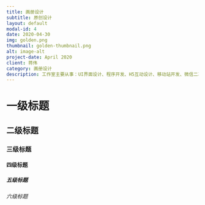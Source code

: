 ```yaml
---
title: 画册设计
subtitle: 原创设计
layout: default
modal-id: 4
date: 2020-04-30
img: golden.png
thumbnail: golden-thumbnail.png
alt: image-alt
project-date: April 2020
client: 蒋伟
category: 画册设计
description: 工作室主要从事：UI界面设计、程序开发、H5互动设计、移动站开发、微信二次开发、电商开发、小程序开发、域名注册、网站维护等服务;为客户量身定做个性化网站，精心为客户打造称心如意的网络家园。
---
```

# 一级标题
## 二级标题
### 三级标题
#### 四级标题
##### 五级标题
###### 六级标题